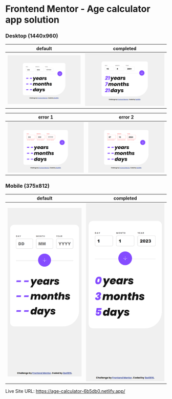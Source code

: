 # Frontend Mentor - Age calculator app solution

### Desktop (1440x960)
|default|completed|
|---|---|
|![](./screenshot/desktop-default-screenshot.png)|![](./screenshot/desktop-completed-screenshot.png)|

|error 1|error 2|
|---|---|
|![](./screenshot/desktop-error1-screenshot.png)|![](./screenshot/desktop-error2-screenshot.png)|


### Mobile (375x812)  
|default|completed|
|---|---|
|![](./screenshot/mobile-default-screenshot.png)|![](./screenshot/mobile-completed-screenshot.png)|

Live Site URL: https://age-calculator-6b5db0.netlify.app/
